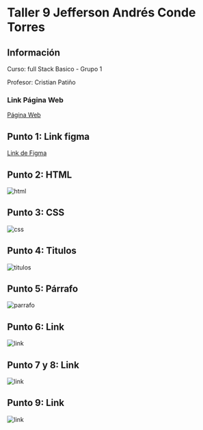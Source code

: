 <h1>Taller 9 Jefferson Andrés Conde Torres</h1>

<h2> Información</h2>

<p>Curso: full Stack Basico - Grupo 1</p>
<p>Profesor: Cristian Patiño</p>

<h3>Link Página Web</h3>

<a href="https://jcondet.github.io/taller-9-full-stack/" target="_blank">Página Web</a>

<h2> Punto 1: Link figma</h2>

<a href="https://www.figma.com/file/yVHEhvMJ8C0wIbGw7Al6Ea/Jefferson-Andr%C3%A9s-Conde-Torres?type=design&node-id=3%3A102&mode=design&t=5U8d8mQEn3DGxRXS-1" target="_blank">Link de Figma</a>

<h2>Punto 2: HTML</h2>
<img src="./public/images/HTML.png" alt="html">

<h2>Punto 3: CSS</h2>
<img src="./public/images/CSS.png" alt="css">

<h2>Punto 4: Titulos</h2>
<img src="./public/images/Titulos.png" alt="titulos">

<h2>Punto 5: Párrafo</h2>
<img src="./public/images/parrafo.png" alt="parrafo">

<h2>Punto 6: Link</h2>
<img src="./public/images/link.png" alt="link">

<h2>Punto 7 y 8: Link</h2>
<img src="./public/images/menu.png" alt="link">

<h2>Punto 9: Link</h2>
<img src="./public/images/tabla.png" alt="link">
